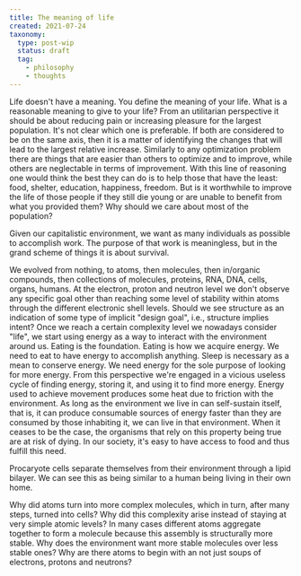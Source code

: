 ```yaml
---
title: The meaning of life
created: 2021-07-24
taxonomy:
  type: post-wip
  status: draft
  tag:
    - philosophy
    - thoughts
---
```


Life doesn't have a meaning.
You define the meaning of your life.
What is a reasonable meaning to give to your life?
From an utilitarian perspective it should be about reducing pain or increasing pleasure for the largest population.
It's not clear which one is preferable.
If both are considered to be on the same axis, then it is a matter of identifying the changes that will lead to the largest relative increase.
Similarly to any optimization problem there are things that are easier than others to optimize and to improve, while others are neglectable in terms of improvement.
With this line of reasoning one would think the best they can do is to help those that have the least: food, shelter, education, happiness, freedom.
But is it worthwhile to improve the life of those people if they still die young or are unable to benefit from what you provided them?
Why should we care about most of the population?

Given our capitalistic environment, we want as many individuals as possible to accomplish work. The purpose of that work is meaningless, but in the grand scheme of things it is about survival.

We evolved from nothing, to atoms, then molecules, then in/organic compounds, then collections of molecules, proteins, RNA, DNA, cells, organs, humans.
At the electron, proton and neutron level we don't observe any specific goal other than reaching some level of stability within atoms through the different electronic shell levels.
Should we see structure as an indication of some type of implicit "design goal", i.e., structure implies intent?
Once we reach a certain complexity level we nowadays consider "life", we start using energy as a way to interact with the environment around us.
Eating is the foundation. Eating is how we acquire energy. We need to eat to have energy to accomplish anything.
Sleep is necessary as a mean to conserve energy.
We need energy for the sole purpose of looking for more energy. From this perspective we're engaged in a vicious useless cycle of finding energy, storing it, and using it to find more energy.
Energy used to achieve movement produces some heat due to friction with the environment.
As long as the environment we live in can self-sustain itself, that is, it can produce consumable sources of energy faster than they are consumed by those inhabiting it, we can live in that environment. When it ceases to be the case, the organisms that rely on this property being true are at risk of dying.
In our society, it's easy to have access to food and thus fulfill this need.

Procaryote cells separate themselves from their environment through a lipid bilayer. We can see this as being similar to a human being living in their own home.

Why did atoms turn into more complex molecules, which in turn, after many steps, turned into cells?
Why did this complexity arise instead of staying at very simple atomic levels?
In many cases different atoms aggregate together to form a molecule because this assembly is structurally more stable.
Why does the environment want more stable molecules over less stable ones?
Why are there atoms to begin with an not just soups of electrons, protons and neutrons?
